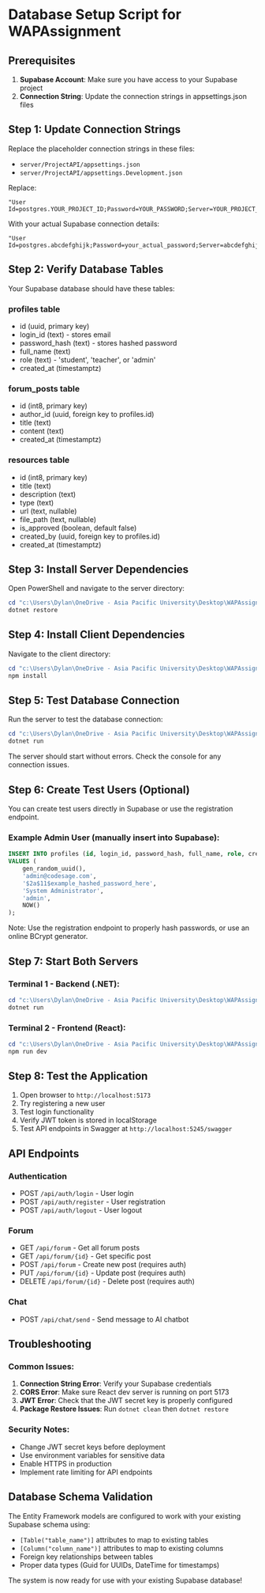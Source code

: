 # Database Setup Script for WAPAssignment

## Prerequisites
1. **Supabase Account**: Make sure you have access to your Supabase project
2. **Connection String**: Update the connection strings in appsettings.json files

## Step 1: Update Connection Strings

Replace the placeholder connection strings in these files:
- `server/ProjectAPI/appsettings.json`
- `server/ProjectAPI/appsettings.Development.json`

Replace:
```
"User Id=postgres.YOUR_PROJECT_ID;Password=YOUR_PASSWORD;Server=YOUR_PROJECT_ID.supabase.co;Port=5432;Database=postgres;Pooling=true;"
```

With your actual Supabase connection details:
```
"User Id=postgres.abcdefghijk;Password=your_actual_password;Server=abcdefghijk.supabase.co;Port=5432;Database=postgres;Pooling=true;"
```

## Step 2: Verify Database Tables

Your Supabase database should have these tables:

### profiles table
- id (uuid, primary key)
- login_id (text) - stores email
- password_hash (text) - stores hashed password
- full_name (text)
- role (text) - 'student', 'teacher', or 'admin'
- created_at (timestamptz)

### forum_posts table
- id (int8, primary key)
- author_id (uuid, foreign key to profiles.id)
- title (text)
- content (text)
- created_at (timestamptz)

### resources table
- id (int8, primary key)
- title (text)
- description (text)
- type (text)
- url (text, nullable)
- file_path (text, nullable)
- is_approved (boolean, default false)
- created_by (uuid, foreign key to profiles.id)
- created_at (timestamptz)

## Step 3: Install Server Dependencies

Open PowerShell and navigate to the server directory:
```powershell
cd "c:\Users\Dylan\OneDrive - Asia Pacific University\Desktop\WAPAssignment\server\ProjectAPI"
dotnet restore
```

## Step 4: Install Client Dependencies

Navigate to the client directory:
```powershell
cd "c:\Users\Dylan\OneDrive - Asia Pacific University\Desktop\WAPAssignment\client"
npm install
```

## Step 5: Test Database Connection

Run the server to test the database connection:
```powershell
cd "c:\Users\Dylan\OneDrive - Asia Pacific University\Desktop\WAPAssignment\server\ProjectAPI"
dotnet run
```

The server should start without errors. Check the console for any connection issues.

## Step 6: Create Test Users (Optional)

You can create test users directly in Supabase or use the registration endpoint.

### Example Admin User (manually insert into Supabase):
```sql
INSERT INTO profiles (id, login_id, password_hash, full_name, role, created_at)
VALUES (
    gen_random_uuid(),
    'admin@codesage.com',
    '$2a$11$example_hashed_password_here',
    'System Administrator',
    'admin',
    NOW()
);
```

Note: Use the registration endpoint to properly hash passwords, or use an online BCrypt generator.

## Step 7: Start Both Servers

### Terminal 1 - Backend (.NET):
```powershell
cd "c:\Users\Dylan\OneDrive - Asia Pacific University\Desktop\WAPAssignment\server\ProjectAPI"
dotnet run
```

### Terminal 2 - Frontend (React):
```powershell
cd "c:\Users\Dylan\OneDrive - Asia Pacific University\Desktop\WAPAssignment\client"
npm run dev
```

## Step 8: Test the Application

1. Open browser to `http://localhost:5173`
2. Try registering a new user
3. Test login functionality
4. Verify JWT token is stored in localStorage
5. Test API endpoints in Swagger at `http://localhost:5245/swagger`

## API Endpoints

### Authentication
- POST `/api/auth/login` - User login
- POST `/api/auth/register` - User registration
- POST `/api/auth/logout` - User logout

### Forum
- GET `/api/forum` - Get all forum posts
- GET `/api/forum/{id}` - Get specific post
- POST `/api/forum` - Create new post (requires auth)
- PUT `/api/forum/{id}` - Update post (requires auth)
- DELETE `/api/forum/{id}` - Delete post (requires auth)

### Chat
- POST `/api/chat/send` - Send message to AI chatbot

## Troubleshooting

### Common Issues:

1. **Connection String Error**: Verify your Supabase credentials
2. **CORS Error**: Make sure React dev server is running on port 5173
3. **JWT Error**: Check that the JWT secret key is properly configured
4. **Package Restore Issues**: Run `dotnet clean` then `dotnet restore`

### Security Notes:
- Change JWT secret keys before deployment
- Use environment variables for sensitive data
- Enable HTTPS in production
- Implement rate limiting for API endpoints

## Database Schema Validation

The Entity Framework models are configured to work with your existing Supabase schema using:
- `[Table("table_name")]` attributes to map to existing tables
- `[Column("column_name")]` attributes to map to existing columns
- Foreign key relationships between tables
- Proper data types (Guid for UUIDs, DateTime for timestamps)

The system is now ready for use with your existing Supabase database!
